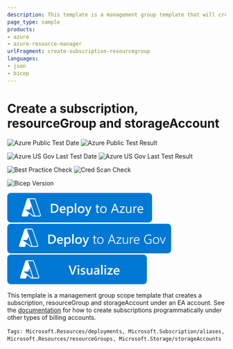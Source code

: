```yaml
---
description: This template is a management group template that will create a subscription, a resourceGroup and a storageAccount in the same template.  It can be used for an Enterprise Agreement billing mode only.  The official documentation shows modifications needed for other types of accounts.
page_type: sample
products:
- azure
- azure-resource-manager
urlFragment: create-subscription-resourcegroup
languages:
- json
- bicep
---
```

# Create a subscription, resourceGroup and storageAccount

![Azure Public Test Date](https://azurequickstartsservice.blob.core.windows.net/badges/managementgroup-deployments/create-subscription-resourcegroup/PublicLastTestDate.svg)
![Azure Public Test Result](https://azurequickstartsservice.blob.core.windows.net/badges/managementgroup-deployments/create-subscription-resourcegroup/PublicDeployment.svg)

![Azure US Gov Last Test Date](https://azurequickstartsservice.blob.core.windows.net/badges/managementgroup-deployments/create-subscription-resourcegroup/FairfaxLastTestDate.svg)
![Azure US Gov Last Test Result](https://azurequickstartsservice.blob.core.windows.net/badges/managementgroup-deployments/create-subscription-resourcegroup/FairfaxDeployment.svg)

![Best Practice Check](https://azurequickstartsservice.blob.core.windows.net/badges/managementgroup-deployments/create-subscription-resourcegroup/BestPracticeResult.svg)
![Cred Scan Check](https://azurequickstartsservice.blob.core.windows.net/badges/managementgroup-deployments/create-subscription-resourcegroup/CredScanResult.svg)

![Bicep Version](https://azurequickstartsservice.blob.core.windows.net/badges/managementgroup-deployments/create-subscription-resourcegroup/BicepVersion.svg)

[![Deploy To Azure](https://raw.githubusercontent.com/Azure/azure-quickstart-templates/master/1-CONTRIBUTION-GUIDE/images/deploytoazure.svg?sanitize=true)](https://portal.azure.com/#create/Microsoft.Template/uri/https%3A%2F%2Fraw.githubusercontent.com%2FAzure%2Fazure-quickstart-templates%2Fmaster%2Fmanagementgroup-deployments%2Fcreate-subscription-resourcegroup%2Fazuredeploy.json)
[![Deploy To Azure US Gov](https://raw.githubusercontent.com/Azure/azure-quickstart-templates/master/1-CONTRIBUTION-GUIDE/images/deploytoazuregov.svg?sanitize=true)](https://portal.azure.us/#create/Microsoft.Template/uri/https%3A%2F%2Fraw.githubusercontent.com%2FAzure%2Fazure-quickstart-templates%2Fmaster%2Fmanagementgroup-deployments%2Fcreate-subscription-resourcegroup%2Fazuredeploy.json)
[![Visualize](https://raw.githubusercontent.com/Azure/azure-quickstart-templates/master/1-CONTRIBUTION-GUIDE/images/visualizebutton.svg?sanitize=true)](http://armviz.io/#/?load=https%3A%2F%2Fraw.githubusercontent.com%2FAzure%2Fazure-quickstart-templates%2Fmaster%2Fmanagementgroup-deployments%2Fcreate-subscription-resourcegroup%2Fazuredeploy.json)

This template is a management group scope template that creates a subscription, resourceGroup and storageAccount under an EA account.  See the [documentation](https://learn.microsoft.com/azure/cost-management-billing/manage/programmatically-create-subscription) for how to create subscriptions programmatically under other types of billing accounts.

`Tags: Microsoft.Resources/deployments, Microsoft.Subscription/aliases, Microsoft.Resources/resourceGroups, Microsoft.Storage/storageAccounts`
